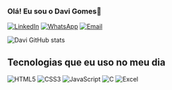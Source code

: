 ### Olá! Eu sou o Davi Gomes👋

[![LinkedIn](https://img.shields.io/badge/LinkedIn-0077B5?style=for-the-badge&logo=linkedin&logoColor=white)](https://www.linkedin.com/in/davy-gomes-4104b92a1/)
[![WhatsApp](https://img.shields.io/badge/WhatsApp-25D366?style=for-the-badge&logo=whatsapp&logoColor=white)](https://wa.me/qr/MYQ7OYHSNSB7J1)
[![Email](https://img.shields.io/badge/Gmail-D14836?style=for-the-badge&logo=gmail&logoColor=white)](mailto:davygomeshst@gmail.com)

![Davi GitHub stats](https://github-readme-stats.vercel.app/api?username=davgsx&show_icons=true&theme=radical)

## Tecnologias que eu uso no meu dia

![HTML5](https://img.shields.io/badge/HTML5-E34F26?style=for-the-badge&logo=html5&logoColor=white)
![CSS3](https://img.shields.io/badge/CSS3-1572B6?style=for-the-badge&logo=css3&logoColor=white)
![JavaScript](https://img.shields.io/badge/JavaScript-F7DF1E?style=for-the-badge&logo=javascript&logoColor=black)
![C](https://img.shields.io/badge/C-00599C?style=for-the-badge&logo=c&logoColor=white)
![Excel](https://img.shields.io/badge/Microsoft_Excel-217346?style=for-the-badge&logo=microsoft-excel&logoColor=white)
